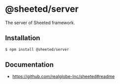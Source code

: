 # @sheeted/server

The server of Sheeted framework.

## Installation

```bash
$ npm install @sheeted/server
```

## Documentation

- https://github.com/realglobe-Inc/sheeted#readme
